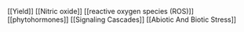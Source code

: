 [[Yield]]
[[Nitric oxide]]
[[reactive oxygen species (ROS)]]
[[phytohormones]]
[[Signaling Cascades]]
[[Abiotic And Biotic Stress]]
